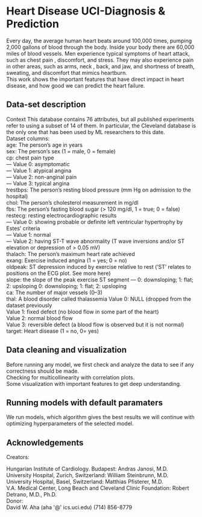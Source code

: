 # Heart Disease UCI-Diagnosis & Prediction <br>
Every day, the average human heart beats around 100,000 times, pumping 2,000 gallons of blood through the body. Inside your body there are 60,000 miles of blood vessels.  Men experience typical symptoms of heart attack, such as chest pain , discomfort, and stress. They may also experience pain in other areas, such as arms, neck , back, and jaw, and shortness of breath, sweating, and discomfort that mimics heartburn.<br>
This work shows the important features that have direct impact in heart disease, and how good we can predict the heart failure.
## Data-set description<br>
Context
This database contains 76 attributes, but all published experiments refer to using a subset of 14 of them. In particular, the Cleveland database is the only one that has been used by ML researchers to this date.<br>
Dataset columns:<br>
age: The person’s age in years<br>
sex: The person’s sex (1 = male, 0 = female)<br>
cp: chest pain type<br>
— Value 0: asymptomatic<br>
— Value 1: atypical angina<br>
— Value 2: non-anginal pain<br>
— Value 3: typical angina<br>
trestbps: The person’s resting blood pressure (mm Hg on admission to the hospital)<br>
chol: The person’s cholesterol measurement in mg/dl<br>
fbs: The person’s fasting blood sugar (> 120 mg/dl, 1 = true; 0 = false)<br>
restecg: resting electrocardiographic results<br>
— Value 0: showing probable or definite left ventricular hypertrophy by Estes’ criteria<br>
— Value 1: normal<br>
— Value 2: having ST-T wave abnormality (T wave inversions and/or ST elevation or depression of > 0.05 mV)<br>
thalach: The person’s maximum heart rate achieved<br>
exang: Exercise induced angina (1 = yes; 0 = no)<br>
oldpeak: ST depression induced by exercise relative to rest (‘ST’ relates to positions on the ECG plot. See more here)<br>
slope: the slope of the peak exercise ST segment — 0: downsloping; 1: flat; 2: upsloping
0: downsloping; 1: flat; 2: upsloping<br>
ca: The number of major vessels (0–3)<br>
thal: A blood disorder called thalassemia Value 0: NULL (dropped from the dataset previously<br>
Value 1: fixed defect (no blood flow in some part of the heart)<br>
Value 2: normal blood flow<br>
Value 3: reversible defect (a blood flow is observed but it is not normal)<br>
target: Heart disease (1 = no, 0= yes)<br>
## Data cleaning and visualization<br>
Before running any model, we first check and analyze the data to see if any correctness should be made. <br>
Checking for multicollinearity with correlation plots.<br>
Some visualization with important features to get deep understanding.
## Running models with default paramaters<br>
We run models, which algorithm gives the best results we will continue with optimizing hyperparameters of the selected model.

## Acknowledgements<br>
Creators:<br>

Hungarian Institute of Cardiology. Budapest: Andras Janosi, M.D.<br>
University Hospital, Zurich, Switzerland: William Steinbrunn, M.D.<br>
University Hospital, Basel, Switzerland: Matthias Pfisterer, M.D.<br>
V.A. Medical Center, Long Beach and Cleveland Clinic Foundation: Robert Detrano, M.D., Ph.D.<br>
Donor:<br>
David W. Aha (aha '@' ics.uci.edu) (714) 856-8779<br>
